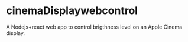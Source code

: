 # cinemaDisplaywebcontrol
A Nodejs+react web app to control brigthness level on an Apple Cinema display.
